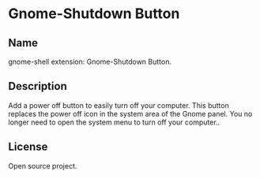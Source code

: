 # Gnome-Shutdown Button

## Name
gnome-shell extension: Gnome-Shutdown Button.

## Description
Add a power off button to easily turn off your computer.
This button replaces the power off icon in the system area of the Gnome panel.
You no longer need to open the system menu to turn off your computer..

## License
Open source project.


